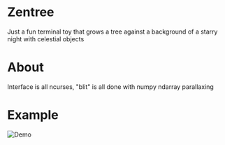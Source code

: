 # Zentree
Just a fun terminal toy that grows a tree against a background of a starry 
night with celestial objects

# About
Interface is all ncurses, "blit" is all done with numpy ndarray parallaxing

# Example
![Demo](https://youtu.be/K-Oi8zY0XkI)